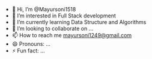 - 👋 Hi, I’m @Mayursoni1518
- 👀 I’m interested in Full Stack development
- 🌱 I’m currently learning Data Structure and Algorithms
- 💞️ I’m looking to collaborate on ...
- 📫 How to reach me mayursoni1249@gmail.com
- 😄 Pronouns: ...
- ⚡ Fun fact: ...

<!---
Mayursoni1518/Mayursoni1518 is a ✨ special ✨ repository because its `README.md` (this file) appears on your GitHub profile.
You can click the Preview link to take a look at your changes.
--->
